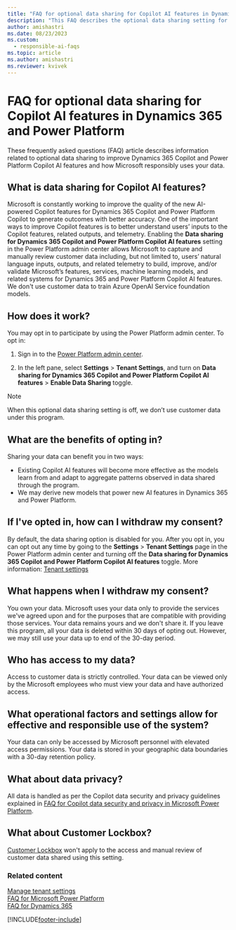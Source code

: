 ```yaml
---
title: "FAQ for optional data sharing for Copilot AI features in Dynamics 365 and Power Platform"
description: "This FAQ describes the optional data sharing setting for Copilot AI features in Dynamics 365 and Power Platform and how Microsoft responsibly uses your data."
author: amishastri 
ms.date: 08/23/2023
ms.custom: 
  - responsible-ai-faqs
ms.topic: article
ms.author: amishastri
ms.reviewer: kvivek
---
```


# FAQ for optional data sharing for Copilot AI features in Dynamics 365 and Power Platform

These frequently asked questions (FAQ) article describes information related to optional data sharing to improve Dynamics 365 Copilot and Power Platform Copilot AI features and how Microsoft responsibly uses your data.

## What is data sharing for Copilot AI features?

Microsoft is constantly working to improve the quality of the new AI-powered Copilot features for Dynamics 365 Copilot and Power Platform Copilot to generate outcomes with better accuracy. One of the important ways to improve Copilot features is to better understand users’ inputs to the Copilot features, related outputs, and telemetry. Enabling the **Data sharing for Dynamics 365 Copilot and Power Platform Copilot AI features** setting in the Power Platform admin center allows Microsoft to capture and manually review customer data including, but not limited to, users’ natural language inputs, outputs, and related telemetry to build, improve, and/or validate Microsoft’s features, services, machine learning models, and related systems for Dynamics 365 and Power Platform Copilot AI features. We don't use customer data to train Azure OpenAI Service foundation models.

## How does it work?

You may opt in to participate by using the Power Platform admin center. To opt in: 

1. Sign in to the [Power Platform admin center](https://admin.powerplatform.microsoft.com/). 

1. In the left pane, select **Settings** > **Tenant Settings**, and turn on **Data sharing for Dynamics 365 Copilot and Power Platform Copilot AI features** > **Enable Data Sharing** toggle. 

> [!NOTE]
> When this optional data sharing setting is off, we don’t use customer data under this program. 

## What are the benefits of opting in?

Sharing your data can benefit you in two ways:

- Existing Copilot AI features will become more effective as the models learn from and adapt to aggregate patterns observed in data shared through the program.
- We may derive new models that power new AI features in Dynamics 365 and Power Platform.

## If I've opted in, how can I withdraw my consent?

By default, the data sharing option is disabled for you. After you opt in, you can opt out any time by going to the **Settings** > **Tenant Settings** page in the Power Platform admin center and turning off the **Data sharing for Dynamics 365 Copilot and Power Platform Copilot AI features** toggle. More information: [Tenant settings](admin/tenant-settings.md)

## What happens when I withdraw my consent?

You own your data. Microsoft uses your data only to provide the services we've agreed upon and for the purposes that are compatible with providing those services. Your data remains yours and we don't share it. If you leave this program, all your data is deleted within 30 days of opting out. However, we may still use your data up to end of the 30-day period.

## Who has access to my data?

Access to customer data is strictly controlled. Your data can be viewed only by the Microsoft employees who must view your data and have authorized access.  

## What operational factors and settings allow for effective and responsible use of the system?

Your data can only be accessed by Microsoft personnel with elevated access permissions. Your data is stored in your geographic data boundaries with a 30-day retention policy.

## What about data privacy?

All data is handled as per the Copilot data security and privacy guidelines explained in [FAQ for Copilot data security and privacy in Microsoft Power Platform](faqs-copilot-data-security-privacy.md).

## What about Customer Lockbox?

[Customer Lockbox](admin/about-lockbox.md) won't apply to the access and manual review of customer data shared using this setting.

### Related content

[Manage tenant settings](/power-platform/admin/tenant-settings)<br/>
[FAQ for Microsoft Power Platform](responsible-ai-overview.md)<br/>
[FAQ for Dynamics 365](/dynamics365/transparency-note-overview)

[!INCLUDE[footer-include](includes/footer-banner.md)]

